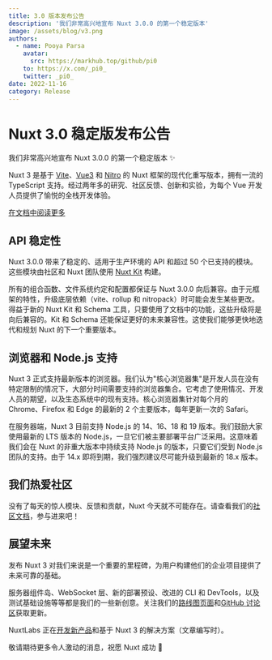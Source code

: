 ```yaml
---
title: 3.0 版本发布公告
description: '我们非常高兴地宣布 Nuxt 3.0.0 的第一个稳定版本'
image: /assets/blog/v3.png
authors:
  - name: Pooya Parsa
    avatar:
      src: https://markhub.top/github/pi0
    to: https://x.com/_pi0_
    twitter: _pi0_
date: 2022-11-16
category: Release
---
```


# Nuxt 3.0 稳定版发布公告

我们非常高兴地宣布 Nuxt 3.0.0 的第一个稳定版本 :sparkles:

Nuxt 3 是基于 [Vite](https://vite.zhcndoc.com/)、[Vue3](https://vue.zhcndoc.com/) 和 [Nitro](https://nitro.zhcndoc.com/) 的 Nuxt 框架的现代化重写版本，拥有一流的 TypeScript 支持。经过两年多的研究、社区反馈、创新和实验，为每个 Vue 开发人员提供了愉悦的全栈开发体验。

 [在文档中阅读更多](/docs/getting-started/introduction)

## API 稳定性

Nuxt 3.0.0 带来了稳定的、适用于生产环境的 API 和超过 50 个已支持的模块。这些模块由社区和 Nuxt 团队使用 [Nuxt Kit](/docs/guide/going-further/modules) 构建。

所有的组合函数、文件系统约定和配置都保证与 Nuxt 3.0.0 向后兼容。由于元框架的特性，升级底层依赖（vite、rollup 和 nitropack）时可能会发生某些更改。得益于新的 Nuxt Kit 和 Schema 工具，只要使用了文档中的功能，这些升级将是向后兼容的。Kit 和 Schema 还能保证更好的未来兼容性。这使我们能够更快地迭代和规划 Nuxt 的下一个重要版本。

## 浏览器和 Node.js 支持

Nuxt 3 正式支持最新版本的浏览器。我们认为"核心浏览器集"是开发人员在没有特定限制的情况下，大部分时间需要支持的浏览器集合。它考虑了使用情况、开发人员的期望，以及生态系统中的现有支持。核心浏览器集针对每个月的 Chrome、Firefox 和 Edge 的最新的 2 个主要版本，每年更新一次的 Safari。

在服务器端，Nuxt 3 目前支持 Node.js 的 14、16、18 和 19 版本。我们鼓励大家使用最新的 LTS 版本的 Node.js，一旦它们被主要部署平台广泛采用。这意味着我们会在 Nuxt 的非重大版本中持续支持 Node.js 的版本，只要它们受到 Node.js 团队的支持。由于 14.x 即将到期，我们强烈建议尽可能升级到最新的 18.x 版本。

## 我们热爱社区

没有了每天的惊人模块、反馈和贡献，Nuxt 今天就不可能存在。请查看我们的[社区文档](https://nuxt.com/docs/community/getting-help)，参与进来吧！

## 展望未来

发布 Nuxt 3 对我们来说是一个重要的里程碑，为用户构建他们的企业项目提供了未来可靠的基础。

服务器组件岛、WebSocket 层、新的部署预设、改进的 CLI 和 DevTools，以及测试基础设施等等都是我们的一些新创意。关注我们的[路线图页面](https://nuxt.com/docs/community/roadmap)和[GitHub 讨论区](https://github.com/nuxt/nuxt/discussions)获取更新。

NuxtLabs 正在[开发新产品](https://nuxt.studio)和基于 Nuxt 3 的解决方案（文章编写时）。

敬请期待更多令人激动的消息，祝愿 Nuxt 成功 💚
